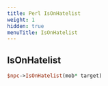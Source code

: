 ```yaml
---
title: Perl IsOnHatelist
weight: 1
hidden: true
menuTitle: IsOnHatelist
---
```

## IsOnHatelist
```perl
$npc->IsOnHatelist(mob* target)
```